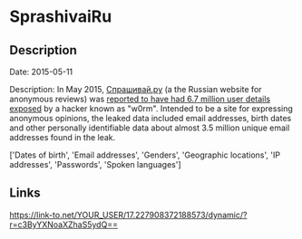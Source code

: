 # SprashivaiRu

## Description

Date: 2015-05-11

Description:
In May 2015, <a href="http://sprashivai.ru/" target="_blank" rel="noopener">Спрашивай.ру</a> (a the Russian website for anonymous reviews) was <a href="http://tjournal.ru/p/sprashivairu-passwords-leak" target="_blank" rel="noopener">reported to have had 6.7 million user details exposed</a> by a hacker known as &quot;w0rm&quot;. Intended to be a site for expressing anonymous opinions, the leaked data included email addresses, birth dates and other personally identifiable data about almost 3.5 million unique email addresses found in the leak.


['Dates of birth', 'Email addresses', 'Genders', 'Geographic locations', 'IP addresses', 'Passwords', 'Spoken languages']

## Links

https://link-to.net/YOUR_USER/17.227908372188573/dynamic/?r=c3ByYXNoaXZhaS5ydQ==